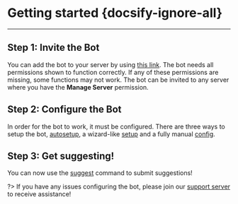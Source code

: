 # Getting started {docsify-ignore-all}
---

## **Step 1: Invite the Bot**
You can add the bot to your server by using [this link](https://discord.com/oauth2/authorize?client_id=564426594144354315&scope=bot&permissions=805694544). The bot needs all permissions shown to function correctly. If any of these permissions are missing, some functions may not work. The bot can be invited to any server where you have the **Manage Server** permission.

## **Step 2: Configure the Bot**
In order for the bot to work, it must be configured. There are three ways to setup the bot, [autosetup](tr/admin/autosetup.md), a wizard-like [setup](tr/admin/setup.md) and a fully manual [config](tr/admin/config.md).

## **Step 3: Get suggesting!**
You can now use the [suggest](tr/all/suggest.md) command to submit suggestions!

?> If you have any issues configuring the bot, please join our [support server](https://discord.gg/G5pEdUp) to receive assistance!
